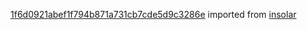 [1f6d0921abef1f794b871a731cb7cde5d9c3286e](https://github.com/insolar/insolar/commit/1f6d0921abef1f794b871a731cb7cde5d9c3286e) imported from [insolar](https://github.com/insolar/insolar)
